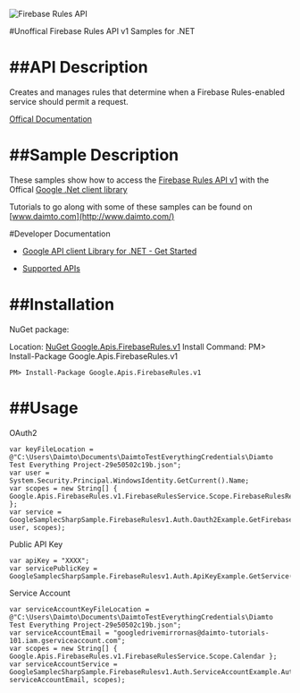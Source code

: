 ﻿![Firebase Rules API](http://www.google.com/images/icons/product/search-32.gif)

#Unoffical Firebase Rules API v1 Samples for .NET  

##API Description
=============

Creates and manages rules that determine when a Firebase Rules-enabled service should permit a request.

[Offical Documentation](https://firebase.google.com/docs/storage/security)

##Sample Description
=============

These samples show how to access the [Firebase Rules API v1](https://firebase.google.com/docs/storage/security) with the Offical [Google .Net client library](https://github.com/google/google-api-dotnet-client)

Tutorials to go along with some of these samples can be found on [www.daimto.com](http://www.daimto.com/)

#Developer Documentation

* [Google API client Library for .NET - Get Started](https://developers.google.com/api-client-library/dotnet/get_started)

* [Supported APIs](https://developers.google.com/api-client-library/dotnet/apis/)

##Installation
=================================

NuGet package:

Location: [NuGet Google.Apis.FirebaseRules.v1](https://www.nuget.org/packages/Google.Apis.FirebaseRules.v1)
Install Command: PM>  Install-Package Google.Apis.FirebaseRules.v1

```
PM> Install-Package Google.Apis.FirebaseRules.v1
```

##Usage
=================================

OAuth2
```
var keyFileLocation = @"C:\Users\Daimto\Documents\DaimtoTestEverythingCredentials\Diamto Test Everything Project-29e50502c19b.json";
var user = System.Security.Principal.WindowsIdentity.GetCurrent().Name;
var scopes = new String[] { Google.Apis.FirebaseRules.v1.FirebaseRulesService.Scope.FirebaseRulesReadonly };
var service = GoogleSamplecSharpSample.FirebaseRulesv1.Auth.Oauth2Example.GetFirebaseRulesService(keyFileLocation, user, scopes);
```
Public API Key
```
var apiKey = "XXXX";
var servicePublicKey = GoogleSamplecSharpSample.FirebaseRulesv1.Auth.ApiKeyExample.GetService(apiKey);
```
Service Account
```
var serviceAccountKeyFileLocation = @"C:\Users\Daimto\Documents\DaimtoTestEverythingCredentials\Diamto Test Everything Project-29e50502c19b.json";
var serviceAccountEmail = "googledrivemirrornas@daimto-tutorials-101.iam.gserviceaccount.com";
var scopes = new String[] { Google.Apis.FirebaseRules.v1.FirebaseRulesService.Scope.Calendar };            
var serviceAccountService = GoogleSamplecSharpSample.FirebaseRulesv1.Auth.ServiceAccountExample.AuthenticateServiceAccount(serviceAccountKeyFileLocation, serviceAccountEmail, scopes);
```
